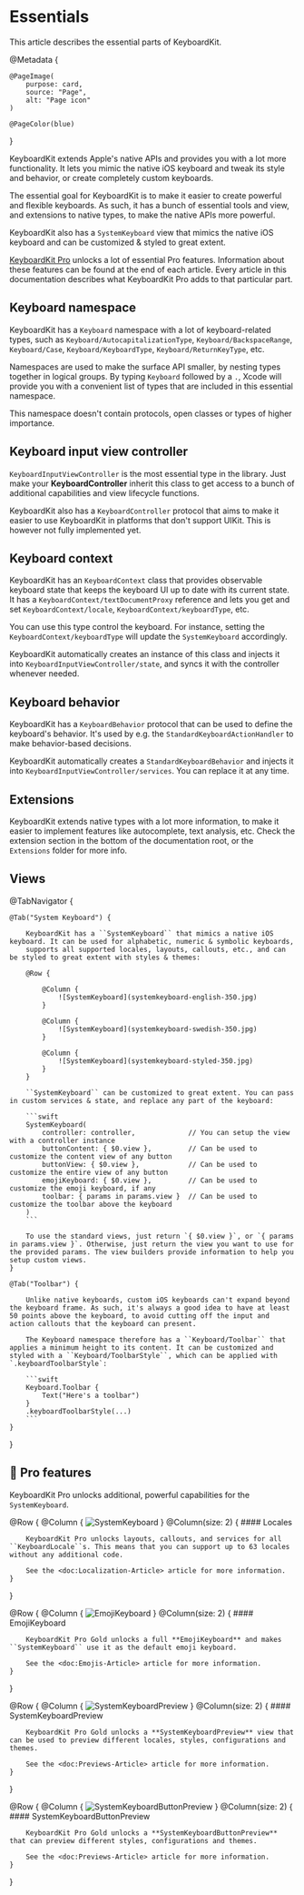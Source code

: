 # Essentials

This article describes the essential parts of KeyboardKit.

@Metadata {

    @PageImage(
        purpose: card,
        source: "Page",
        alt: "Page icon"
    )

    @PageColor(blue)
}

KeyboardKit extends Apple's native APIs and provides you with a lot more functionality. It lets you mimic the native iOS keyboard and tweak its style and behavior, or create completely custom keyboards.

The essential goal for KeyboardKit is to make it easier to create powerful and flexible keyboards. As such, it has a bunch of essential tools and view, and extensions to native types, to make the native APIs more powerful.

KeyboardKit also has a ``SystemKeyboard`` view that mimics the native iOS keyboard and can be customized & styled to great extent.

[KeyboardKit Pro][Pro] unlocks a lot of essential Pro features. Information about these features can be found at the end of each article. Every article in this documentation describes what KeyboardKit Pro adds to that particular part.



## Keyboard namespace

KeyboardKit has a ``Keyboard`` namespace with a lot of keyboard-related types, such as ``Keyboard/AutocapitalizationType``, ``Keyboard/BackspaceRange``, ``Keyboard/Case``, ``Keyboard/KeyboardType``, ``Keyboard/ReturnKeyType``, etc. 

Namespaces are used to make the surface API smaller, by nesting types together in logical groups. By typing ``Keyboard`` followed by a `.`, Xcode will provide you with a convenient list of types that are included in this essential namespace. 

This namespace doesn't contain protocols, open classes or types of higher importance.



## Keyboard input view controller

``KeyboardInputViewController`` is the most essential type in the library. Just make your **KeyboardController** inherit this class to get access to a bunch of additional capabilities and view lifecycle functions.

KeyboardKit also has a ``KeyboardController`` protocol that aims to make it easier to use KeyboardKit in platforms that don't support UIKit. This is however not fully implemented yet.



## Keyboard context

KeyboardKit has an ``KeyboardContext`` class that provides observable keyboard state that keeps the keyboard UI up to date with its current state. It has a ``KeyboardContext/textDocumentProxy`` reference and lets you get and set ``KeyboardContext/locale``, ``KeyboardContext/keyboardType``, etc.

You can use this type control the keyboard. For instance, setting the ``KeyboardContext/keyboardType`` will update the ``SystemKeyboard`` accordingly.

KeyboardKit automatically creates an instance of this class and injects it into ``KeyboardInputViewController/state``, and syncs it with the controller whenever needed.



## Keyboard behavior

KeyboardKit has a ``KeyboardBehavior`` protocol that can be used to define the keyboard's behavior. It's used by e.g. the ``StandardKeyboardActionHandler`` to make behavior-based decisions.

KeyboardKit automatically creates a ``StandardKeyboardBehavior`` and injects it into ``KeyboardInputViewController/services``. You can replace it at any time.



## Extensions

KeyboardKit extends native types with a lot more information, to make it easier to implement features like autocomplete, text analysis, etc. Check the extension section in the bottom of the documentation root, or the `Extensions` folder for more info.



## Views

@TabNavigator {
    
    @Tab("System Keyboard") {
        
        KeyboardKit has a ``SystemKeyboard`` that mimics a native iOS keyboard. It can be used for alphabetic, numeric & symbolic keyboards, 
        supports all supported locales, layouts, callouts, etc., and can be styled to great extent with styles & themes:

        @Row {
            
            @Column {
                ![SystemKeyboard](systemkeyboard-english-350.jpg)
            }
            
            @Column {
                ![SystemKeyboard](systemkeyboard-swedish-350.jpg)
            }
            
            @Column {
                ![SystemKeyboard](systemkeyboard-styled-350.jpg)
            }
        }

        ``SystemKeyboard`` can be customized to great extent. You can pass in custom services & state, and replace any part of the keyboard:

        ```swift
        SystemKeyboard(
            controller: controller,             // You can setup the view with a controller instance 
            buttonContent: { $0.view },         // Can be used to customize the content view of any button
            buttonView: { $0.view },            // Can be used to customize the entire view of any button
            emojiKeyboard: { $0.view },         // Can be used to customize the emoji keyboard, if any
            toolbar: { params in params.view }  // Can be used to customize the toolbar above the keyboard
        )
        ```

        To use the standard views, just return `{ $0.view }`, or `{ params in params.view }`. Otherwise, just return the view you want to use for the provided params. The view builders provide information to help you setup custom views.
    }
    
    @Tab("Toolbar") {
        
        Unlike native keyboards, custom iOS keyboards can't expand beyond the keyboard frame. As such, it's always a good idea to have at least 50 points above the keyboard, to avoid cutting off the input and action callouts that the keyboard can present.
        
        The Keyboard namespace therefore has a ``Keyboard/Toolbar`` that applies a minimum height to its content. It can be customized and styled with a ``Keyboard/ToolbarStyle``, which can be applied with `.keyboardToolbarStyle`:
        
        ```swift
        Keyboard.Toolbar {
            Text("Here's a toolbar")
        }
        .keyboardToolbarStyle(...)
        ```
    }
}



## 👑 Pro features

KeyboardKit Pro unlocks additional, powerful capabilities for the ``SystemKeyboard``.

@Row {
    @Column {
        ![SystemKeyboard](systemkeyboard-swedish-350.jpg)
    }
    @Column(size: 2) {
        #### Locales

        KeyboardKit Pro unlocks layouts, callouts, and services for all ``KeyboardLocale``s. This means that you can support up to 63 locales without any additional code.
        
        See the <doc:Localization-Article> article for more information.
    }
}

@Row {
    @Column {
        ![EmojiKeyboard](emojikeyboard-350.jpg)
    }
    @Column(size: 2) {
        #### EmojiKeyboard

        KeyboardKit Pro Gold unlocks a full **EmojiKeyboard** and makes ``SystemKeyboard`` use it as the default emoji keyboard.
        
        See the <doc:Emojis-Article> article for more information.
    }
}

@Row {
    @Column {
        ![SystemKeyboardPreview](systemkeyboardpreview-theme-350.jpg)
    }
    @Column(size: 2) {
        #### SystemKeyboardPreview

        KeyboardKit Pro Gold unlocks a **SystemKeyboardPreview** view that can be used to preview different locales, styles, configurations and themes. 
        
        See the <doc:Previews-Article> article for more information.
    }
}

@Row {
    @Column {
        ![SystemKeyboardButtonPreview](systemkeyboardbuttonpreview-350.jpg)
    }
    @Column(size: 2) {
        #### SystemKeyboardButtonPreview

        KeyboardKit Pro Gold unlocks a **SystemKeyboardButtonPreview** that can preview different styles, configurations and themes. 
        
        See the <doc:Previews-Article> article for more information.
    }
}



[Pro]: https://github.com/KeyboardKit/KeyboardKitPro
